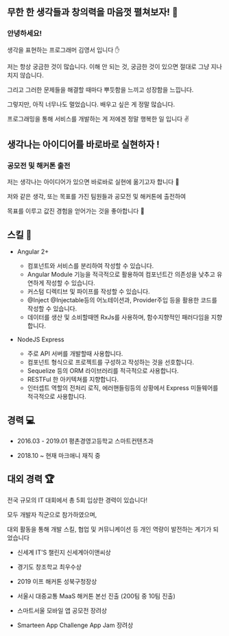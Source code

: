 ## 무한 한 생각들과 창의력을 마음껏 펼쳐보자! 🚀

### 안녕하세요!

생각을 표현하는 프로그래머 김영서 입니다 ✋

저는 항상 궁금한 것이 많습니다. 이해 안 되는 것, 궁금한 것이 있으면 절대로 그냥 지나치지 않습니다.

그리고 그러한 문제들을 해결할 때마다 뿌듯함을 느끼고 성장함을 느낍니다.

그렇지만, 아직 너무나도 멀었습니다. 배우고 싶은 게 정말 많습니다.

프로그래밍을 통해 서비스를 개발하는 게 저에겐 정말 행복한 일 입니다 ✌

## 생각나는 아이디어를 바로바로 실현하자 !

### 공모전 및 해커톤 출전

저는 생각나는 아이디어가 있으면 바로바로 실현에 옮기고자 합니다 🚀

저와 같은 생각, 또는 목표를 가진 팀원들과 공모전 및 해커톤에 출전하여

목표를 이루고 값진 경험을 얻어가는 것을 좋아합니다 🤞


## 스킬 💪

 * Angular 2+
   * 컴포넌트와 서비스를 분리하여 작성할 수 있습니다.
   * Angular Module 기능을 적극적으로 활용하여 컴포넌트간 의존성을 낮추고 유연하게 작성할 수 있습니다.
   * 커스텀 디렉티브 및 파이프를 작성할 수 있습니다.
   * @Inject @Injectable등의 어노테이션과, Provider주입 등을 활용한 코드를 작성할 수 있습니다.
   * 데이터를 생산 및 소비할때엔 RxJs를 사용하며, 함수지향적인 패러다임을 지향합니다.

 * NodeJS Express
   * 주로 API 서버를 개발할때 사용합니다.
   * 컴포넌트 형식으로 프로젝트를 구성하고 작성하는 것을 선호합니다.
   * Sequelize 등의 ORM 라이브러리를 적극적으로 사용합니다.
   * RESTFul 한 아키텍쳐를 지향합니다.
   * 인터셉트 역할의 전처리 로직, 에러핸들링등의 상황에서 Express 미들웨어를 적극적으로 사용합니다.

## 경력 💻

* 2016.03 - 2019.01 평촌경영고등학교 스마트컨텐츠과

* 2018.10 ~ 현재 마크애니 재직 중

## 대외 경력 🏆

전국 규모의 IT 대회에서 총 5회 입상한 경력이 있습니다!

모두 개발자 직군으로 참가하였으며,

대외 활동을 통해 개발 스킬, 협업 및 커뮤니케이션 등 개인 역량이 발전하는 계기가 되었습니다 


* 신세계 IT'S 챌린지 신세계아이앤씨상

* 경기도 창조학교 최우수상

* 2019 이프 해커톤 성북구청장상

* 서울시 대중교통 MaaS 해커톤 본선 진출 (200팀 중 10팀 진출)

* 스마트서울 모바일 앱 공모전 장려상

* Smarteen App Challenge App Jam 장려상

